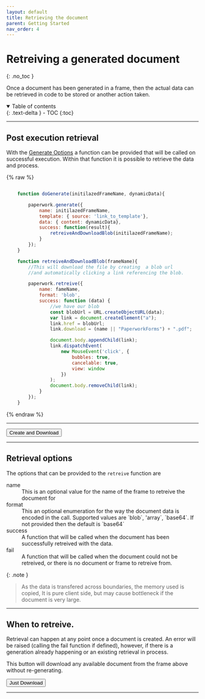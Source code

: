 ```yaml
---
layout: default
title: Retrieving the document
parent: Getting Started
nav_order: 4
---
```


# Retreiving a generated document
{: .no_toc }

Once a document has been generated in a frame, then the actual data can be retrieved in code to be stored or another action taken.

<details open markdown="block">
  <summary>
    Table of contents
  </summary>
  {: .text-delta }
- TOC
{:toc}
</details>

---

## Post execution retrieval

With the <a href='gen_config.html' >Generate Options</a> a function can be provided that will be called on successful execution. Within that function it is possible to retrieve the data and process.

{% raw %}
```javascript

    function doGenerate(initilazedFrameName, dynamicData){

        paperwork.generate({
            name: initilazedFrameName,
            template: { source: 'link_to_template'},
            data: { content: dynamicData},
            success: function(result){
                retreiveAndDownloadBlob(initilazedFrameName);
            }
        });
    }

    function retreiveAndDownloadBlob(frameName){
        //This will download the file by creating  a blob url
        //and automatically clicking a link referencing the blob.

        paperwork.retreive({
            name: fameName, 
            format: 'blob',
            success: function (data) {
                //we have our blob
                const blobUrl = URL.createObjectURL(data);
                var link = document.createElement("a");
                link.href = blobUrl;
                link.download = (name || "PaperworkForms") + ".pdf";

                document.body.appendChild(link);
                link.dispatchEvent(
                    new MouseEvent('click', {
                        bubbles: true,
                        cancelable: true,
                        view: window
                    })
                );
                document.body.removeChild(link);
            }
        });
    }

```
{% endraw %}

---

<button class="btn generateDoc">Create and Download</button>

<script>

var count = 0;

const generateDoc = document.querySelector('.generateDoc');


jtd.addEvent(generateDoc, 'click', function(){
  count++;
  var source = "https://raw.githubusercontent.com/richard-scryber/PaperworkDayDocs/main/docs/_samples/nodata/buttonDownload.html"
  var data = { count: count, name: "Just for download" };

  paperwork.generate({
    name: 'ButtonDownload',
    template: {source: source},
    data: {content: data},
    success: function(result) {
        retrieveAndDownloadBlob('ButtonDownload');
    }
  });

});

function retrieveAndDownloadBlob(frameName){
        //This will download the file by creating  a blob url
        //and automatically clicking a link referencing the blob.

        paperwork.retrieve({
            name: frameName, 
            format: 'blob',
            success: function (data) {
                //we have our blob
                const blobUrl = URL.createObjectURL(data);
                var link = document.createElement("a");
                link.href = blobUrl;
                link.download = (frameName || "PaperworkForms") + ".pdf";

                document.body.appendChild(link);
                link.dispatchEvent(
                    new MouseEvent('click', {
                        bubbles: true,
                        cancelable: true,
                        view: window
                    })
                );
                document.body.removeChild(link);
            },
            fail: function(result){
                alert("Could not download the data " + JSON.Stringify(result));
            }
        });
    }

</script>

<!-- the frame will be initialzed by the code in the root default _layout -->
<div id='buttonDownload' class='document-container' name='ButtonDownload' data-pw-ui="Default, Code, Edit" ></div>

---

## Retrieval options

The options that can be provided to the `retreive` function are

<dl>
    <dt>name</dt>
    <dd>This is an optional value for the name of the frame to retreive the document for</dd>
    <dt>format</dt>
    <dd>This an optional enumeration for the way the document data is encoded in the call. Supported values are `blob`, 'array`, `base64`. If not provided then the default is `base64`</dd>
    <dt>success</dt>
    <dd>A function that will be called when the document has been successfully retreived with the data.</dd>
    <dt>fail</dt>
    <dd>A function that will be called when the document could not be retreived, or there is no document or frame to retreive from.</dd>
</dl>


{: .note }
> As the data is transfered across boundaries, the memory used is copied, 
> It is pure client side, but may cause bottleneck if the document is very large.

---

## When to retreive.

Retrieval can happen at any point once a document is created. 
An error will be raised (calling the fail function if defined), however, if there is a generation already happening or an existing retrieval in process.

This button will download any available document from the frame above without re-generating.


<button class="btn downloadDoc">Just Download</button>

<script>

var count = 0;

const downloadDoc = document.querySelector('.downloadDoc');

jtd.addEvent(downloadDoc, 'click', function(){
  retrieveAndDownloadBlob('ButtonDownload');
  });

</script>

---